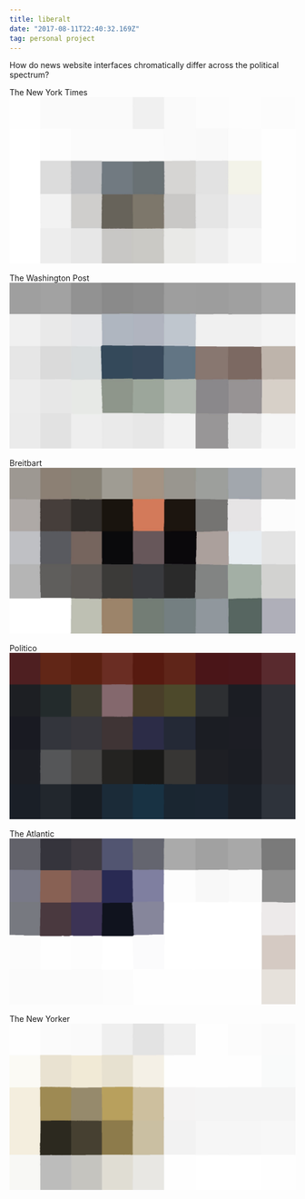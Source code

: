 ```yaml
---
title: liberalt
date: "2017-08-11T22:40:32.169Z"
tag: personal project
---
```


How do news website interfaces chromatically differ across the political spectrum? 


The New York Times
![altcaption](1.jpg)


The Washington Post
![altcaption](2.jpg)


Breitbart
![altcaption](3.jpg)


Politico
![altcaption](4.png)


The Atlantic
![altcaption](5.png)



The New Yorker
![altcaption](6.png)
